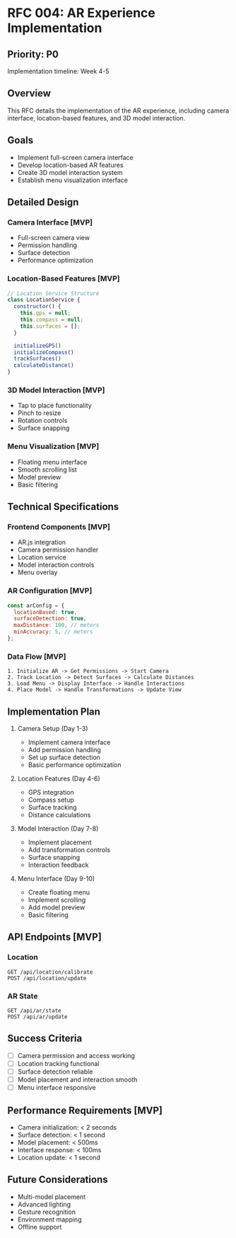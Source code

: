 # RFC 004: AR Experience Implementation

## Priority: P0
Implementation timeline: Week 4-5

## Overview
This RFC details the implementation of the AR experience, including camera interface, location-based features, and 3D model interaction.

## Goals
- Implement full-screen camera interface
- Develop location-based AR features
- Create 3D model interaction system
- Establish menu visualization interface

## Detailed Design

### Camera Interface [MVP]
- Full-screen camera view
- Permission handling
- Surface detection
- Performance optimization

### Location-Based Features [MVP]
```javascript
// Location Service Structure
class LocationService {
  constructor() {
    this.gps = null;
    this.compass = null;
    this.surfaces = [];
  }

  initializeGPS()
  initializeCompass()
  trackSurfaces()
  calculateDistance()
}
```

### 3D Model Interaction [MVP]
- Tap to place functionality
- Pinch to resize
- Rotation controls
- Surface snapping

### Menu Visualization [MVP]
- Floating menu interface
- Smooth scrolling list
- Model preview
- Basic filtering

## Technical Specifications

### Frontend Components [MVP]
- AR.js integration
- Camera permission handler
- Location service
- Model interaction controls
- Menu overlay

### AR Configuration [MVP]
```javascript
const arConfig = {
  locationBased: true,
  surfaceDetection: true,
  maxDistance: 100, // meters
  minAccuracy: 5, // meters
};
```

### Data Flow [MVP]
```
1. Initialize AR -> Get Permissions -> Start Camera
2. Track Location -> Detect Surfaces -> Calculate Distances
3. Load Menu -> Display Interface -> Handle Interactions
4. Place Model -> Handle Transformations -> Update View
```

## Implementation Plan

1. Camera Setup (Day 1-3)
   - Implement camera interface
   - Add permission handling
   - Set up surface detection
   - Basic performance optimization

2. Location Features (Day 4-6)
   - GPS integration
   - Compass setup
   - Surface tracking
   - Distance calculations

3. Model Interaction (Day 7-8)
   - Implement placement
   - Add transformation controls
   - Surface snapping
   - Interaction feedback

4. Menu Interface (Day 9-10)
   - Create floating menu
   - Implement scrolling
   - Add model preview
   - Basic filtering

## API Endpoints [MVP]

### Location
```
GET /api/location/calibrate
POST /api/location/update
```

### AR State
```
GET /api/ar/state
POST /api/ar/update
```

## Success Criteria
- [ ] Camera permission and access working
- [ ] Location tracking functional
- [ ] Surface detection reliable
- [ ] Model placement and interaction smooth
- [ ] Menu interface responsive

## Performance Requirements [MVP]
- Camera initialization: < 2 seconds
- Surface detection: < 1 second
- Model placement: < 500ms
- Interface response: < 100ms
- Location update: < 1 second

## Future Considerations
- Multi-model placement
- Advanced lighting
- Gesture recognition
- Environment mapping
- Offline support 